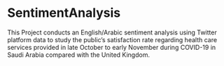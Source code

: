 # SentimentAnalysis
This Project conducts an English/Arabic sentiment analysis using Twitter platform data to study the public’s satisfaction rate regarding health care services provided in late October to early November during COVID-19 in Saudi Arabia compared with the United Kingdom.


